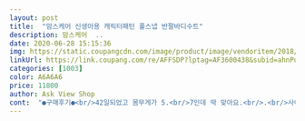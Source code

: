 ```yaml
---
layout: post 
title:  "맘스케어 신생아용 캐릭터패턴 풀스냅 반팔바디수트" 
description: 맘스케어  ..
date: 2020-06-28 15:15:36 
img: https://static.coupangcdn.com/image/product/image/vendoritem/2018/08/14/3715358906/bf7f7be5-00c1-467d-945a-b9353df9fb7e.jpg 
linkUrl: https://link.coupang.com/re/AFFSDP?lptag=AF3600438&subid=ahnPublicAsk&pageKey=93972132&itemId=290962286&vendorItemId=3715358906&traceid=V0-113-9300d373304c01c4 
categories: [1003] 
color: A6A6A6 
price: 11800 
author: Ask View Shop 
cont:  "●구매후기●<br/>42일되었고 몸무게가 5.<br/>7인데 딱 맞아요.<br/>.<br/>사이즈 선택 잘하셔야할거같아요.<br/><br/>66호 사이즈 구입했는데 지금 4개월이고 6.<br/>7kg이고 너무 잘 맞네요 많이 큰줄 알았는데 딱 맞아서 아주 이쁘네요<br/>이제 막6갤될 9키로 여아에게 딱맞는사이즈.<br/>.<br/>참고루 저희집은 건조기쓰는집입니다.<br/>.<br/>재질은 심각한무더위땐 더울수있는 두께지만 대신 땀흡수는잘되요.<br/>.<br/>아기들은 원체 열이있어서 어쩔수없이 끈적끈적 땀이나니 전 두께상관없이 입히기편하고 부드러운재질이여서 두번째구매입니다<br/>저희 아기는 몇번 못입을듯하네요ㅠㅠ 옷은 이뻐요<br/>" 
---
```

